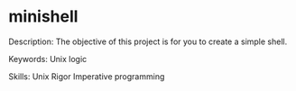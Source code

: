 # minishell
Description:
The objective of this project is for you to create a simple shell.

Keywords:
Unix logic

Skills:
Unix
Rigor
Imperative programming
